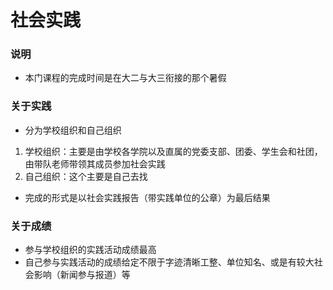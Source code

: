 # 社会实践

### 说明
- 本门课程的完成时间是在大二与大三衔接的那个暑假

### 关于实践
- 分为学校组织和自己组织
1. 学校组织：主要是由学校各学院以及直属的党委支部、团委、学生会和社团，由带队老师带领其成员参加社会实践
2. 自己组织：这个主要是自己去找
- 完成的形式是以社会实践报告（带实践单位的公章）为最后结果

### 关于成绩
- 参与学校组织的实践活动成绩最高
- 自己参与实践活动的成绩给定不限于字迹清晰工整、单位知名、或是有较大社会影响（新闻参与报道）等



